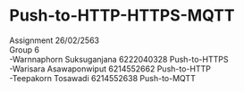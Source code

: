 # Push-to-HTTP-HTTPS-MQTT
Assignment 26/02/2563<br/>
Group 6 <br/>
-Warnnaphorn Suksuganjana 6222040328      Push-to-HTTPS <br/>
-Warisara Asawaponwiput 6214552662        Push-to-HTTP <br/>
-Teepakorn Tosawadi 6214552638            Push-to-MQTT<br/> 
